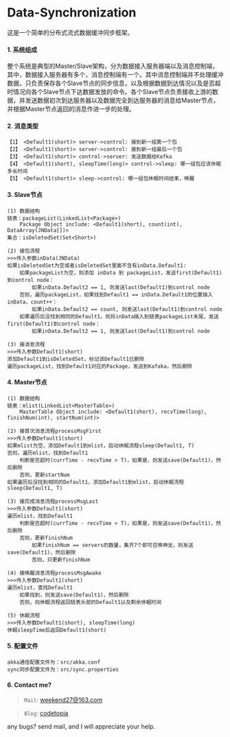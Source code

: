 Data-Synchronization
======================
这是一个简单的分布式流式数据缓冲同步框架。

#### 1. 系统组成

整个系统是典型的Master/Slave架构，分为数据接入服务器端以及消息控制端，其中，数据接入服务器有多个，消息控制端有一个。其中消息控制端并不处理缓冲数据，只负责保存各个Slave节点的同步信息，以及根据数据到达情况以及是否超时情况向各个Slave节点下达数据发放的命令。各个Slave节点负责接收上游的数据，并发送数据初次到达服务器以及数据完全到达服务器的消息给Master节点，并根据Master节点返回的消息作进一步的处理。

#### 2. 消息类型

```
【1】 <Default1(short)> server->control: 接到新一组第一个包
【2】 <Default1(short)> server->control: 接到新一组最后一个包
【3】 <Default1(short)> control->server: 发送数据给Kafka
【4】 <Default1(short), sleepTime(long)> control->sleep: 哪一组包应该休眠多长时间
【5】 <Default1(short)> sleep->control: 哪一组包休眠时间结束，唤醒
```

#### 3. Slave节点

```
(1) 数据结构
链表：packageList(LinkedList<Package>)
	Package Object include: <Default1(short), count(int), DataArray(JNData[])>
集合：isDeletedSet(Set<Short>)

(2) 接包流程
>>>传入参数inData(JNData)
如果isDeletedSet为空或者isDeletedSet里面不含有inData.Default1:
	如果packageList为空，则添加 inData 到 packageList，发送first(Default1)到control node：
		如果inData.Default2 == 1, 则发送last(Default1)到control node
	否则，遍历packageList，如果找到Default1 == inData.Default1的位置插入inData，count++：
		如果inData.Default2 == count, 则发送last(Default1)到control node
	如果遍历后没找到相同的Default1，则将inData插入到链表packageList末尾，发送first(Default1)到control node：
		如果inData.Default2 == 1, 则发送last(Default1)到control node

(3) 接消息流程
>>>传入参数Default1(short)
添加Default1到isDeletedSet，标记该Default1已删除
遍历packageList，找到Default1对应的Package，发送到Kafaka，然后删除
```

#### 4. Master节点

```
(1) 数据结构
链表：mlist(LinkedList<MasterTable>)
	MasterTable Object include: <Default1(short), recvTime(long), finishNum(int), startNum(int)>

(2) 接首次消息流程processMsgFirst
>>>传入参数Default1(short)
如果mlist为空，添加Default1到mlist，启动休眠流程sleep(Default1, T)
否则，遍历mlist，找到Default1
	判断是否超时(currTime - recvTime > T)，如果是，则发送save(Default1)，然后删除
	否则，更新startNum
如果遍历后没找到相同的Default1，添加Default1到mlist，启动休眠流程sleep(Default1, T)

(3) 接完成消息流程processMsgLast
>>>传入参数Default1(short)
遍历mlist，找到Default1
	判断是否超时(currTime - recvTime > T)，如果是，则发送save(Default1)，然后删除
	否则，更新finishNum
		如果finishNum == servers的数量，集齐7个即可召唤神龙，则发送save(Default1)，然后删除
		否则，只更新finishNum

(4) 接唤醒消息流程processMsgAwake
>>>传入参数Default1(short)
遍历mlist，查找Default1
	如果找到，则发送save(Default1)，然后删除
	否则，向休眠流程返回链表头部的Default1以及剩余休眠时间

(5) 休眠流程
>>>传入参数Default1(short), sleepTime(long)
休眠sleepTime后返回Default1(short)
```


#### 5. 配置文件

```
akka通信配置文件为：src/akka.conf
sync同步配置文件为：src/sync.properties
```

#### 6. Contact me?

>```Mail```: [weekend27@163.com](mailto:weekend27@163.com)

>```Blog```: [codetopia](http://www.codetopia.cn)

any bugs? send mail, and I will appreciate your help.
